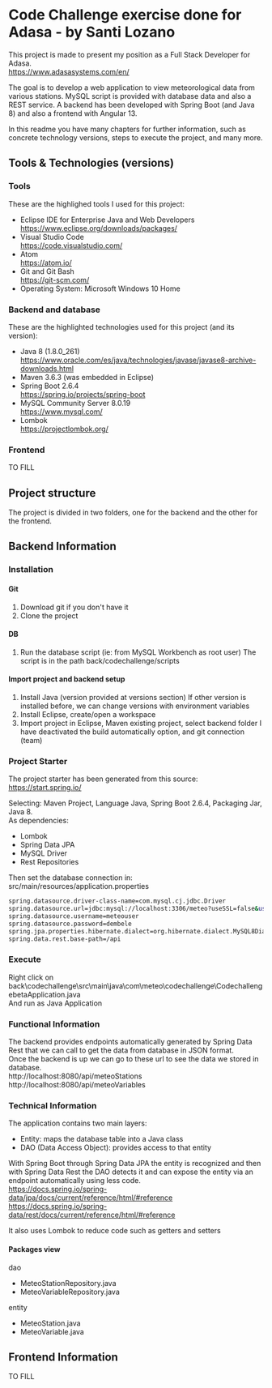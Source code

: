 
# Code Challenge exercise done for Adasa - by Santi Lozano

This project is made to present my position as a Full Stack Developer for 
Adasa.  
https://www.adasasystems.com/en/

The goal is to develop a web application to view meteorological data from 
various stations. MySQL script is provided with database data and also a
REST service. A backend has been developed with Spring Boot (and Java 8) 
and also a frontend with Angular 13.

In this readme you have many chapters for further information, such as
concrete technology versions, steps to execute the project, and many more.


## Tools & Technologies (versions)

### Tools

These are the highlighed tools I used for this project:
 * Eclipse IDE for Enterprise Java and Web Developers  
https://www.eclipse.org/downloads/packages/
 * Visual Studio Code  
https://code.visualstudio.com/
 * Atom  
https://atom.io/
 * Git and Git Bash  
https://git-scm.com/
 * Operating System: Microsoft Windows 10 Home

### Backend and database

These are the highlighted technologies used for this project (and its version):
 * Java 8 (1.8.0_261)  
https://www.oracle.com/es/java/technologies/javase/javase8-archive-downloads.html
 * Maven 3.6.3 (was embedded in Eclipse)
 * Spring Boot 2.6.4  
https://spring.io/projects/spring-boot
 * MySQL Community Server 8.0.19  
https://www.mysql.com/
 * Lombok  
https://projectlombok.org/

### Frontend

TO FILL

## Project structure

The project is divided in two folders, one for the backend and the other for 
the frontend.

## Backend Information

### Installation

#### Git

1. Download git if you don't have it
2. Clone the project

#### DB

1. Run the database script (ie: from MySQL Workbench as root user)
  The script is in the path back/codechallenge/scripts

#### Import project and backend setup

1. Install Java (version provided at versions section)
  If other version is installed before, we can change versions with
  environment variables
2. Install Eclipse, create/open a workspace
3. Import project in Eclipse, Maven existing project, select backend folder
  I have deactivated the build automatically option, and git connection (team)

### Project Starter

The project starter has been generated from this source:  
https://start.spring.io/

Selecting: Maven Project, Language Java, Spring Boot 2.6.4, Packaging Jar,
Java 8.  
As dependencies:
 * Lombok
 * Spring Data JPA
 * MySQL Driver
 * Rest Repositories

Then set the database connection in:
src/main/resources/application.properties

```bash
spring.datasource.driver-class-name=com.mysql.cj.jdbc.Driver
spring.datasource.url=jdbc:mysql://localhost:3306/meteo?useSSL=false&useUnicode=yes&characterEncoding=UTF-8&allowPublicKeyRetrieval=true&serverTimezone=UTC
spring.datasource.username=meteouser
spring.datasource.password=dembele
spring.jpa.properties.hibernate.dialect=org.hibernate.dialect.MySQL8Dialect
spring.data.rest.base-path=/api
```

### Execute

Right click on  
back\codechallenge\src\main\java\com\meteo\codechallenge\CodechallengebetaApplication.java  
And run as Java Application

### Functional Information

The backend provides endpoints automatically generated by Spring Data Rest
that we can call to get the data from database in JSON format.  
Once the backend is up we can go to these url to see the data we stored in
database.  
http://localhost:8080/api/meteoStations  
http://localhost:8080/api/meteoVariables

### Technical Information

The application contains two main layers:
 * Entity: maps the database table into a Java class
 * DAO (Data Access Object): provides access to that entity

With Spring Boot through Spring Data JPA the entity is recognized and then with
Spring Data Rest the DAO detects it and can expose the entity via an endpoint
automatically using less code.  
https://docs.spring.io/spring-data/jpa/docs/current/reference/html/#reference  
https://docs.spring.io/spring-data/rest/docs/current/reference/html/#reference

It also uses Lombok to reduce code such as getters and setters 

#### Packages view

dao
 * MeteoStationRepository.java
 * MeteoVariableRepository.java

entity
 * MeteoStation.java
 * MeteoVariable.java

## Frontend Information

TO FILL
